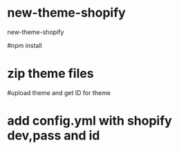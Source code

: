 # new-theme-shopify
new-theme-shopify

#npm install

# zip theme files

#upload theme and get ID for theme

# add config.yml with shopify dev,pass and id
